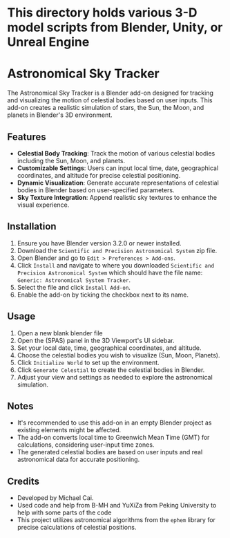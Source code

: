 # This directory holds various 3-D model scripts from Blender, Unity, or Unreal Engine
# Astronomical Sky Tracker

The Astronomical Sky Tracker is a Blender add-on designed for tracking and visualizing the motion of celestial bodies based on user inputs. This add-on creates a realistic simulation of stars, the Sun, the Moon, and planets in Blender's 3D environment.

## Features

- **Celestial Body Tracking**: Track the motion of various celestial bodies including the Sun, Moon, and planets.
- **Customizable Settings**: Users can input local time, date, geographical coordinates, and altitude for precise celestial positioning.
- **Dynamic Visualization**: Generate accurate representations of celestial bodies in Blender based on user-specified parameters.
- **Sky Texture Integration**: Append realistic sky textures to enhance the visual experience.

## Installation

1. Ensure you have Blender version 3.2.0 or newer installed.
2. Download the `Scientific and Precision Astronomical System` zip file.
3. Open Blender and go to `Edit > Preferences > Add-ons`.
4. Click `Install` and navigate to where you downloaded `Scientific and Precision Astronomical System` which should have the file name: `Generic: Astronomical System Tracker`.
5. Select the file and click `Install Add-on`.
6. Enable the add-on by ticking the checkbox next to its name.

## Usage

1. Open a new blank blender file
2. Open the (SPAS) panel in the 3D Viewport's UI sidebar.
3. Set your local date, time, geographical coordinates, and altitude.
4. Choose the celestial bodies you wish to visualize (Sun, Moon, Planets).
5. Click `Initialize World` to set up the environment.
6. Click `Generate Celestial` to create the celestial bodies in Blender.
7. Adjust your view and settings as needed to explore the astronomical simulation.

## Notes

- It's recommended to use this add-on in an empty Blender project as existing elements might be affected.
- The add-on converts local time to Greenwich Mean Time (GMT) for calculations, considering user-input time zones.
- The generated celestial bodies are based on user inputs and real astronomical data for accurate positioning.

## Credits

- Developed by Michael Cai.
- Used code and help from B-MH and YuXiZa from Peking University to help with some parts of the code
- This project utilizes astronomical algorithms from the `ephem` library for precise calculations of celestial positions.
